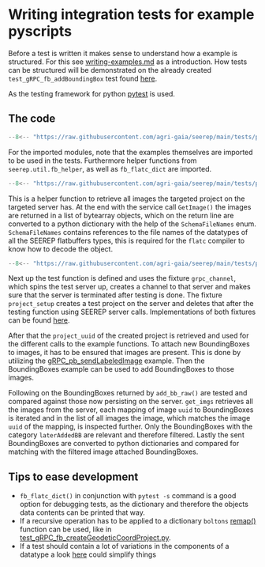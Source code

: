 # Writing integration tests for example pyscripts

Before a test is written it makes sense to understand how a example is structured.
For this see [writing-examples.md](writing-python-examples.md) as a introduction.
How tests can be structured will be demonstrated on the already created `test_gRPC_fb_addBoundingBox` test
found [here](https://github.com/agri-gaia/seerep/blob/main/tests/python/gRPC/images/test_gRPC_fb_addBoundingBox.py).

As the testing framework for python [pytest](https://github.com/pytest-dev/pytest/) is used.

## The code

```python
--8<-- "https://raw.githubusercontent.com/agri-gaia/seerep/main/tests/python/gRPC/images/test_gRPC_fb_addBoundingBox.py:6:14"
```

For the imported modules, note that the examples themselves are imported to be used in the tests.
Furthermore helper functions from `seerep.util.fb_helper`, as well as `fb_flatc_dict` are imported.

```python
--8<-- "https://raw.githubusercontent.com/agri-gaia/seerep/main/tests/python/gRPC/images/test_gRPC_fb_addBoundingBox.py:17:25"
```

This is a helper function to retrieve all images the targeted project on the targeted server has.
At the end with the service call `GetImage()` the images are returned in a list of bytearray objects,
which on the return line are converted to a python dictionary with the help of the `SchemaFileNames` enum.
`SchemaFileNames` contains references to the file names of the datatypes of all the SEEREP
flatbuffers types, this is required for the `flatc` compiler to know how to decode the object.

```python
--8<-- "https://raw.githubusercontent.com/agri-gaia/seerep/main/tests/python/gRPC/images/test_gRPC_fb_addBoundingBox.py:28:52"
```

Next up the test function is defined and uses the fixture `grpc_channel`,
which spins the test server up, creates a channel to that server and
makes sure that the server is terminated after testing is done.
The fixture `project_setup` creates a test project on the server and deletes that after the testing function using
SEEREP server calls. Implementations of both fixtures can be found [here](https://github.com/agri-gaia/seerep/blob/main/tests/conftest.py).

After that the `project_uuid` of the created project is retrieved and
used for the different calls to the example functions.
To attach new BoundingBoxes to images, it has to be ensured that images are present.
This is done by utilizing the [gRPC_pb_sendLabeledImage](https://github.com/agri-gaia/seerep/blob/main/examples/python/gRPC/images/gRPC_pb_sendLabeledImage.py)
example.
Then the BoundingBoxes example can be used to add BoundingBoxes to those images.

Following on the BoundingBoxes returned by `add_bb_raw()` are tested and compared against those now
persisting on the server.
`get_imgs` retrieves all the images from the server, each mapping of image `uuid` to BoundingBoxes
is iterated and in the list of all images the image, which matches the image `uuid` of the mapping, is
inspected further.
Only the BoundingBoxes with the category `laterAddedBB` are relevant and therefore filtered.
Lastly the sent BoundingBoxes are converted to python dictionaries and compared for matching
with the filtered image attached BoundingBoxes.

## Tips to ease development

- `fb_flatc_dict()` in conjunction with `pytest -s` command is a good option for debugging tests,
as the dictionary and therefore the objects data contents can be printed that way.
- If a recursive operation has to be applied to a dictionary `boltons`
[remap()](https://boltons.readthedocs.io/en/latest/iterutils.html#boltons.iterutils.remap)
function can be used, like in
[test_gRPC_fb_createGeodeticCoordProject.py](https://github.com/agri-gaia/seerep/blob/main/tests/python/gRPC/meta/test_gRPC_fb_createGeodeticCoordProject.py).
- If a test should contain a lot of variations in the components of a datatype a look [here](../../reference/pytests-message-abstractions)
could simplify things
